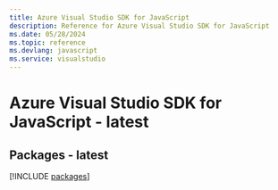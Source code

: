 ```yaml
---
title: Azure Visual Studio SDK for JavaScript
description: Reference for Azure Visual Studio SDK for JavaScript
ms.date: 05/28/2024
ms.topic: reference
ms.devlang: javascript
ms.service: visualstudio
---
```

# Azure Visual Studio SDK for JavaScript - latest
## Packages - latest
[!INCLUDE [packages](visual-studio-index.md)]